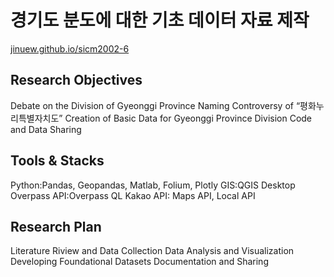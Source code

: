 # 경기도 분도에 대한 기초 데이터 자료 제작


[jinuew.github.io/sicm2002-6](https://jinuew.github.io/sicm2002-6/)


## Research Objectives
Debate on the Division of Gyeonggi Province
Naming Controversy of “평화누리특별자치도”
Creation of Basic Data for Gyeonggi Province Division
Code and Data Sharing

## Tools & Stacks
Python:Pandas, Geopandas, Matlab, Folium, Plotly
GIS:QGIS Desktop
Overpass API:Overpass QL
Kakao API: Maps API, Local API

## Research Plan
Literature Riview and Data Collection
Data Analysis and Visualization
Developing Foundational Datasets
Documentation and Sharing

